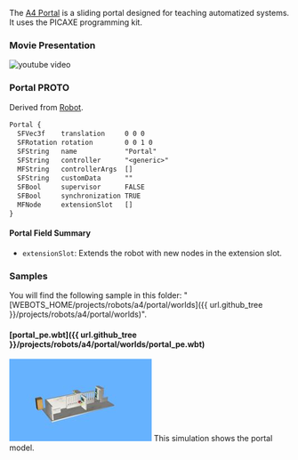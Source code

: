 The [A4 Portal](http://www.a4.fr/automatisme-et-robotique/maquettes-automatisees/portail-coulissant-automatise.html) is a sliding portal designed for teaching automatized systems.
It uses the PICAXE programming kit.

### Movie Presentation

![youtube video](https://www.youtube.com/watch?v=vBS7t1eQINs)

### Portal PROTO

Derived from [Robot](https://cyberbotics.com/doc/reference/robot).

```
Portal {
  SFVec3f    translation     0 0 0
  SFRotation rotation        0 0 1 0
  SFString   name            "Portal"
  SFString   controller      "<generic>"
  MFString   controllerArgs  []
  SFString   customData      ""
  SFBool     supervisor      FALSE
  SFBool     synchronization TRUE
  MFNode     extensionSlot   []
}
```

#### Portal Field Summary

- `extensionSlot`: Extends the robot with new nodes in the extension slot.

### Samples

You will find the following sample in this folder: "[WEBOTS\_HOME/projects/robots/a4/portal/worlds]({{ url.github_tree }}/projects/robots/a4/portal/worlds)".

#### [portal\_pe.wbt]({{ url.github_tree }}/projects/robots/a4/portal/worlds/portal\_pe.wbt)

![portal_pe.wbt.png](images/portal/portal_pe.wbt.thumbnail.jpg) This simulation shows the portal model.
